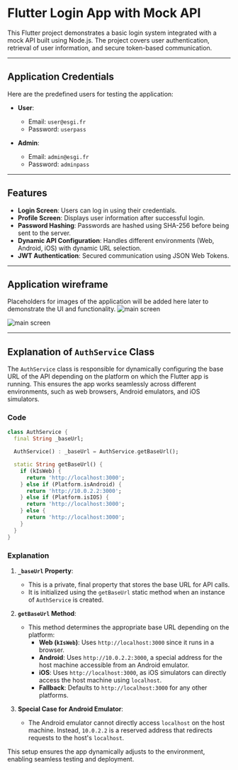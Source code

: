 # Flutter Login App with Mock API

This Flutter project demonstrates a basic login system integrated with a mock API built using Node.js. The project covers user authentication, retrieval of user information, and secure token-based communication.

---

## Application Credentials

Here are the predefined users for testing the application:

- **User**:
    - Email: `user@esgi.fr`
    - Password: `userpass`

- **Admin**:
    - Email: `admin@esgi.fr`
    - Password: `adminpass`

---

## Features

- **Login Screen**: Users can log in using their credentials.
- **Profile Screen**: Displays user information after successful login.
- **Password Hashing**: Passwords are hashed using SHA-256 before being sent to the server.
- **Dynamic API Configuration**: Handles different environments (Web, Android, iOS) with dynamic URL selection.
- **JWT Authentication**: Secured communication using JSON Web Tokens.

---

## Application wireframe

Placeholders for images of the application will be added here later to demonstrate the UI and functionality.
![main screen](https://drive.google.com/u/0/drive-viewer/AKGpihY4Ba2Ye97U0eraE_SNReWfEZQnHZqFZEb53-UPaweU2QmhQunLa-c-b_coohtkdr-YhEkVXPCyeddR9YhSTOFTZc0NyR6AmA=s2560)

![main screen](https://drive.google.com/file/d/1gntpt3sY9Gi3rRdB66hRhaiAkBH3WxxN/view)

---

## Explanation of `AuthService` Class

The `AuthService` class is responsible for dynamically configuring the base URL of the API depending on the platform on which the Flutter app is running. This ensures the app works seamlessly across different environments, such as web browsers, Android emulators, and iOS simulators.

### Code
```dart
class AuthService {
  final String _baseUrl;

  AuthService() : _baseUrl = AuthService.getBaseUrl();

  static String getBaseUrl() {
    if (kIsWeb) {
      return 'http://localhost:3000';
    } else if (Platform.isAndroid) {
      return 'http://10.0.2.2:3000';
    } else if (Platform.isIOS) {
      return 'http://localhost:3000';
    } else {
      return 'http://localhost:3000';
    }
  }
}
```

### Explanation

1. **`_baseUrl` Property**:
    - This is a private, final property that stores the base URL for API calls.
    - It is initialized using the `getBaseUrl` static method when an instance of `AuthService` is created.

2. **`getBaseUrl` Method**:
    - This method determines the appropriate base URL depending on the platform:
        - **Web (`kIsWeb`)**: Uses `http://localhost:3000` since it runs in a browser.
        - **Android**: Uses `http://10.0.2.2:3000`, a special address for the host machine accessible from an Android emulator.
        - **iOS**: Uses `http://localhost:3000`, as iOS simulators can directly access the host machine using `localhost`.
        - **Fallback**: Defaults to `http://localhost:3000` for any other platforms.

3. **Special Case for Android Emulator**:
    - The Android emulator cannot directly access `localhost` on the host machine. Instead, `10.0.2.2` is a reserved address that redirects requests to the host's `localhost`.

This setup ensures the app dynamically adjusts to the environment, enabling seamless testing and deployment.
